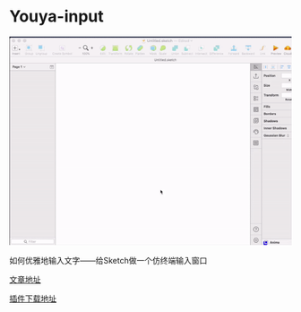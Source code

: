 # Youya-input

![](./u.gif)

如何优雅地输入文字——给Sketch做一个仿终端输入窗口

[文章地址](https://zhuanlan.zhihu.com/p/45243647)

[插件下载地址](https://github.com/lenuxo/youya-input/releases/download/v0.1.0/youya-input.sketchplugin.zip)
